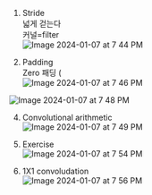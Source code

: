 

1. Stride</br>
넓게 걷는다</br>
커널=filter</br>
![Image 2024-01-07 at 7 44 PM](https://github.com/scottmsoh/ref_deep_leraning/assets/112598791/91d39f65-7f36-4d12-ac66-6b5e5d58a4b5)

2. Padding</br>
   Zero 패딩 (</br>
![Image 2024-01-07 at 7 46 PM](https://github.com/scottmsoh/ref_deep_leraning/assets/112598791/25c065a1-b83b-4adc-9727-2ad5f951a45f)

![Image 2024-01-07 at 7 48 PM](https://github.com/scottmsoh/ref_deep_leraning/assets/112598791/d29db669-cc3d-4789-9f9e-2e9f57818ca5)

4. Convolutional arithmetic</br>
![Image 2024-01-07 at 7 49 PM](https://github.com/scottmsoh/ref_deep_leraning/assets/112598791/57410bcf-ecf3-4b33-9e42-64df423b56e9)

5. Exercise</br>
![Image 2024-01-07 at 7 54 PM](https://github.com/scottmsoh/ref_deep_leraning/assets/112598791/c388fb1a-2b70-4ead-9c89-cff653aeb063)

6. 1X1 convoludation</br>
![Image 2024-01-07 at 7 56 PM](https://github.com/scottmsoh/ref_deep_leraning/assets/112598791/482d9f0c-c2e9-4889-bb61-c931f6e8678e)



